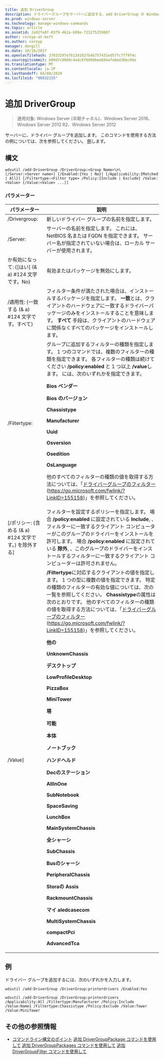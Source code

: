 ```yaml
---
title: 追加 DriverGroup
description: ドライバーグループをサーバーに追加する、add DriverGroup の Windows コマンドに関するトピック。
ms.prod: windows-server
ms.technology: manage-windows-commands
ms.topic: article
ms.assetid: 2a92fe8f-03f9-462a-b99e-f23275259807
author: coreyp-at-msft
ms.author: coreyp
manager: dongill
ms.date: 10/16/2017
ms.openlocfilehash: 37033297e7613d192fb4b757431ed57fc7ff9f4c
ms.sourcegitcommit: b00d7c8968c4adc8f699dbee694afe6ed36bc9de
ms.translationtype: MT
ms.contentlocale: ja-JP
ms.lasthandoff: 04/08/2020
ms.locfileid: "80832155"
---
```

# <a name="add-drivergroup"></a>追加 DriverGroup

>適用対象: Windows Server (半期チャネル)、Windows Server 2016、Windows Server 2012 R2、Windows Server 2012

サーバーに、ドライバー グループを追加します。 このコマンドを使用する方法の例については、次を参照してください。 [例](#BKMK_examples)します。

## <a name="syntax"></a>構文
```
wdsutil /add-DriverGroup /DriverGroup:<Group Name>\n\
[/Server:<Server name>] [/Enabled:{Yes | No}] [/Applicability:{Matched | All}] [/Filtertype:<Filter type> /Policy:{Include | Exclude} /Value:<Value> [/Value:<Value> ...]]
```
### <a name="parameters"></a>パラメーター

|              パラメーター              |                                                                                                                                                                                                                                                                                                                                                                                                                                                                                                                                                                                                     説明                                                                                                                                                                                                                                                                                                                                                                                                                                                                                                                                                                                                      |
|-------------------------------------|----------------------------------------------------------------------------------------------------------------------------------------------------------------------------------------------------------------------------------------------------------------------------------------------------------------------------------------------------------------------------------------------------------------------------------------------------------------------------------------------------------------------------------------------------------------------------------------------------------------------------------------------------------------------------------------------------------------------------------------------------------------------------------------------------------------------------------------------------------------------------------------------------------------------------------------------------------------------------------------------------------------------------------------------------------------------------------------------------------------------------------------------------------------------------------------------------------------------|
|      /Drivergroup:<Group Name>      |                                                                                                                                                                                                                                                                                                                                                                                                                                                                                                                                                                                     新しいドライバー グループの名前を指定します。                                                                                                                                                                                                                                                                                                                                                                                                                                                                                                                                                                                      |
|        /Server:<Server name>        |                                                                                                                                                                                                                                                                                                                                                                                                                                                                                                                                        サーバーの名前を指定します。 これには、NetBIOS 名または FQDN を指定できます。 サーバー名が指定されていない場合は、ローカル サーバーが使用されます。                                                                                                                                                                                                                                                                                                                                                                                                                                                                                                                                         |
|      か有効になって: {[はい] (& a) #124 文字です。No}       |                                                                                                                                                                                                                                                                                                                                                                                                                                                                                                                                                                                           有効またはパッケージを無効にします。                                                                                                                                                                                                                                                                                                                                                                                                                                                                                                                                                                                           |
| /適用性: {一致する (& a) #124 文字です。すべて} |                                                                                                                                                                                                                                                                                                                                                                                                                                                                                        フィルター条件が満たされた場合は、インストールするパッケージを指定します。 **一致**とは、クライアントのハードウェアに一致するドライバーパッケージのみをインストールすることを意味します。 **すべて** 手段は、クライアントのハードウェアに関係なくすべてのパッケージをインストールします。                                                                                                                                                                                                                                                                                                                                                                                                                                                                                        |
|      /Filtertype:<Filtertype>       |                                                                                                                                                                                                                                                                          グループに追加するフィルターの種類を指定します。 1 つのコマンドでは、複数のフィルターの種類を指定できます。 各フィルターの種類は続けてください **/policy:enabled** と 1 つ以上 **/value**します。 <Filtertype> には、次のいずれかを指定できます。<p>**Bios ベンダー**<p>**Bios のバージョン**<p>**Chassistype**<p>**Manufacturer**<p>**Uuid**<p>**Osversion**<p>**Osedition**<p>**OsLanguage**<p>他のすべてのフィルターの種類の値を取得する方法については、「[ドライバーグループのフィルター](https://go.microsoft.com/fwlink/?LinkID=155158) (<https://go.microsoft.com/fwlink/?LinkID=155158>)」を参照してください。                                                                                                                                                                                                                                                                           |
| [/ポリシー: {含める (& a) #124 文字です。} を除外する]  |                                                                                                                                                                                                                                                                                                                                                                                                                                                 フィルターを設定するポリシーを指定します。 場合 **/policy:enabled** に設定されている **Include**, 、フィルターに一致するクライアント コンピューターがこのグループのドライバーをインストールを許可します。 場合 **/policy:enabled** に設定されている **除外**, 、このグループのドライバーをインストールするフィルターに一致するクライアント コンピューターは許可されません。                                                                                                                                                                                                                                                                                                                                                                                                                                                 |
|          /Value<Value>]           | **/Filtertype**に対応するクライアントの値を指定します。 1 つの型に複数の値を指定できます。 特定の種類のフィルターの有効な値については、次の一覧を参照してください。 **Chassistype**の属性は次のとおりです。 他のすべてのフィルターの種類の値を取得する方法については、「[ドライバーグループのフィルター](https://go.microsoft.com/fwlink/?LinkID=155158) (<https://go.microsoft.com/fwlink/?LinkID=155158>)」を参照してください。<p>**他の**<p>**UnknownChassis**<p>**デスクトップ**<p>**LowProfileDesktop**<p>**PizzaBox**<p>**MiniTower**<p>**塔**<p>**可能**<p>**本体**<p>**ノートブック**<p>**ハンドヘルド**<p>**Docのステーション**<p>**AllInOne**<p>**SubNotebook**<p>**SpaceSaving**<p>**LunchBox**<p>**MainSystemChassis**<p>**全シャーシ**<p>**SubChassis**<p>**Busのシャーシ**<p>**PeripheralChassis**<p>**Storaの Assis**<p>**RackmountChassis**<p>**マイ aledcasecom**<p>**MultiSystemChassis**<p>**compactPci**<p>**AdvancedTca** |

## <a name="examples"></a><a name=BKMK_examples></a>例
ドライバー グループを追加するには、次のいずれかを入力します。
```
wdsutil /add-DriverGroup /DriverGroup:printerdrivers /Enabled:Yes
```
```
wdsutil /add-DriverGroup /DriverGroup:printerdrivers /Applicability:All /Filtertype:Manufacturer /Policy:Include /Value:Name1 /Filtertype:Chassistype /Policy:Exclude /Value:Tower /Value:MiniTower
```
## <a name="additional-references"></a>その他の参照情報
- [コマンドライン構文のポイント](command-line-syntax-key.md)
[追加 DriverGroupPackage コマンドを使用して](using-the-add-drivergrouppackage-command.md)
[追加 DriverGroupPackages コマンドを使用して](using-the-add-drivergrouppackages-command.md)
[追加 DriverGroupFilter コマンドを使用して](using-the-add-drivergroupfilter-command.md)
